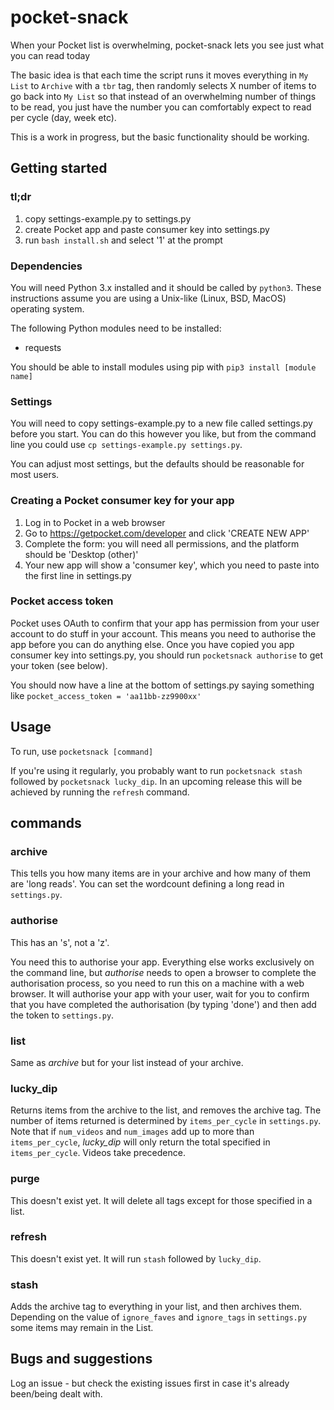 # pocket-snack
When your Pocket list is overwhelming, pocket-snack lets you see just what you can read today

The basic idea is that each time the script runs it moves everything in `My List` to `Archive` with a `tbr` tag, then randomly selects X number of items to go back into `My List` so that instead of an overwhelming number of things to be read, you just have the number you can comfortably expect to read per cycle (day, week etc).

This is a work in progress, but the basic functionality should be working.

## Getting started

### tl;dr

1. copy settings-example.py to settings.py
2. create Pocket app and paste consumer key into settings.py
3. run `bash install.sh` and select '1' at the prompt

### Dependencies
You will need Python 3.x installed and it should be called by `python3`. These instructions assume you are using a Unix-like (Linux, BSD, MacOS) operating system.

The following Python modules need to be installed:

* requests

You should be able to install modules using pip with `pip3 install [module name]`

### Settings

You will need to copy settings-example.py to a new file called settings.py before you start. You can do this however you like, but from the command line you could use `cp settings-example.py settings.py`.

You can adjust most settings, but the defaults should be reasonable for most users.

### Creating a Pocket consumer key for your app
1. Log in to Pocket in a web browser
2. Go to https://getpocket.com/developer and click 'CREATE NEW APP'
3. Complete the form: you will need all permissions, and the platform should be 'Desktop (other)'
4. Your new app will show a 'consumer key', which you need to paste into the first line in settings.py

### Pocket access token

Pocket uses OAuth to confirm that your app has permission from your user account to do stuff in your account. This means you need to authorise the app before you can do anything else. Once you have copied you app consumer key into settings.py, you should run `pocketsnack authorise` to get your token (see below).

You should now have a line at the bottom of settings.py saying something like `pocket_access_token = 'aa11bb-zz9900xx'`

## Usage

To run, use `pocketsnack [command]`

If you're using it regularly, you probably want to run `pocketsnack stash` followed by `pocketsnack lucky_dip`. In an upcoming release this will be achieved by running the `refresh` command.

## commands

### archive

This tells you how many items are in your archive and how many of them are 'long reads'. You can set the wordcount defining a long read in `settings.py`.

### authorise

This has an 's', not a 'z'.

You need this to authorise your app. Everything else works exclusively on the command line, but _authorise_ needs to open a browser to complete the authorisation process, so you need to run this on a machine with a web browser. It will authorise your app with your user, wait for you to confirm that you have completed the authorisation (by typing 'done') and then add the token to `settings.py`.

### list

Same as _archive_ but for your list instead of your archive.

### lucky_dip

Returns items from the archive to the list, and removes the archive tag. The number of items returned is determined by `items_per_cycle` in `settings.py`. Note that if `num_videos` and `num_images` add up to more than `items_per_cycle`, _lucky_dip_ will only return the total specified in `items_per_cycle`. Videos take precedence.

### purge

This doesn't exist yet. It will delete all tags except for those specified in a list.

### refresh

This doesn't exist yet. It will run `stash` followed by `lucky_dip`.

### stash

Adds the archive tag to everything in your list, and then archives them. Depending on the value of `ignore_faves` and `ignore_tags` in `settings.py` some items may remain in the List.

## Bugs and suggestions

Log an issue - but check the existing issues first in case it's already been/being dealt with.